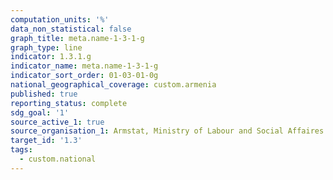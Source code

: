```yaml
---
computation_units: '%'
data_non_statistical: false
graph_title: meta.name-1-3-1-g
graph_type: line
indicator: 1.3.1.g
indicator_name: meta.name-1-3-1-g
indicator_sort_order: 01-03-01-0g
national_geographical_coverage: custom.armenia
published: true
reporting_status: complete
sdg_goal: '1'
source_active_1: true
source_organisation_1: Armstat, Ministry of Labour and Social Affaires of RA
target_id: '1.3'
tags:
  - custom.national
---
```

